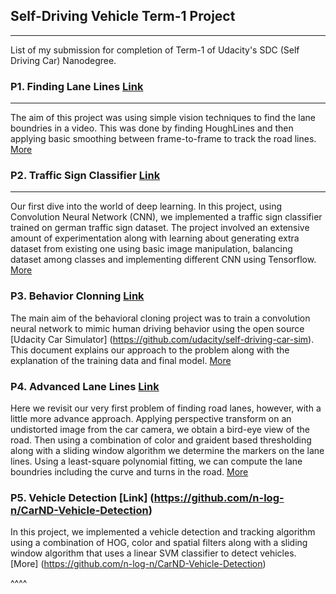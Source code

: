 ## Self-Driving Vehicle Term-1 Project
---

List of my submission for completion of Term-1 of Udacity's SDC (Self Driving Car) Nanodegree.

### P1. Finding Lane Lines [Link](https://github.com/n-log-n/CarND-LaneLines-P1)
---

The aim of this project was using simple vision techniques to find the lane boundries in a video. This was done by finding HoughLines and then applying basic smoothing between frame-to-frame to track the road lines. [More](https://github.com/n-log-n/CarND-LaneLines-P1)

### P2. Traffic Sign Classifier [Link](https://github.com/n-log-n/CarND-Traffic-Sign-Classifier-Project)
---

Our first dive into the world of deep learning. In this project, using Convolution Neural Network (CNN), we implemented a traffic sign classifier trained on german traffic sign dataset. The project involved an extensive amount of experimentation along with learning about generating extra dataset from existing one using basic image manipulation, balancing dataset among classes and implementing different CNN using Tensorflow. [More](https://github.com/n-log-n/CarND-Traffic-Sign-Classifier-Project)

### P3. Behavior Clonning [Link](https://github.com/n-log-n/CarND-Behavioral-Cloning)

The main aim of the behavioral cloning project was to train a convolution neural network to mimic human driving behavior using the open source [Udacity Car Simulator] (https://github.com/udacity/self-driving-car-sim). This document explains our approach to the problem along with the explanation of the training data and final model. [More](https://github.com/n-log-n/CarND-Behavioral-Cloning)


### P4. Advanced Lane Lines [Link](https://github.com/n-log-n/CarND-Advanced-Lane-Lines)

Here we revisit our very first problem of finding road lanes, however, with a little more advance approach. Applying perspective transform on an undistorted image from the car camera, we obtain a bird-eye view of the road. Then using a combination of color and graident based thresholding along with a sliding window algorithm we determine the markers on the lane lines. Using a least-square polynomial fitting, we can compute the lane boundries including the curve and turns in the road. [More](https://github.com/n-log-n/CarND-Advanced-Lane-Lines)

### P5. Vehicle Detection [Link] (https://github.com/n-log-n/CarND-Vehicle-Detection)

In this project, we implemented a vehicle detection and tracking algorithm using a combination of HOG, color and spatial filters along with a sliding window algorithm that uses a linear SVM classifier to detect vehicles. [More] (https://github.com/n-log-n/CarND-Vehicle-Detection)

^^^^